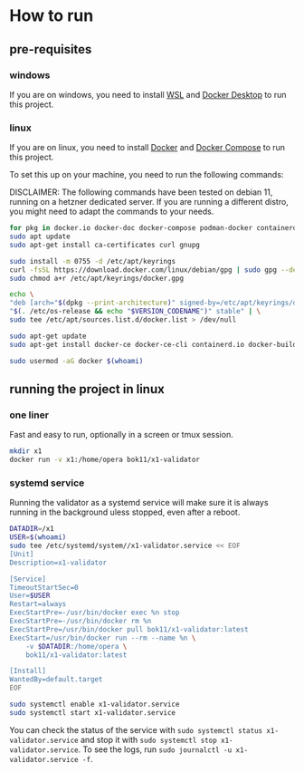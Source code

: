 # How to run

## pre-requisites

### windows
If you are on windows, you need to install [WSL](https://docs.microsoft.com/en-us/windows/wsl/install-win10) and [Docker Desktop](https://www.docker.com/products/docker-desktop) to run this project.


### linux
If you are on linux, you need to install [Docker](https://docs.docker.com/engine/install/) and [Docker Compose](https://docs.docker.com/compose/install/) to run this project.

To set this up on your machine, you need to run the following commands:

DISCLAIMER: The following commands have been tested on debian 11, running on a hetzner dedicated server. If you are running a different distro, you might need to adapt the commands to your needs.

```bash
for pkg in docker.io docker-doc docker-compose podman-docker containerd runc; do sudo apt-get remove $pkg; done
sudo apt update
sudo apt-get install ca-certificates curl gnupg

sudo install -m 0755 -d /etc/apt/keyrings
curl -fsSL https://download.docker.com/linux/debian/gpg | sudo gpg --dearmor -o /etc/apt/keyrings/docker.gpg
sudo chmod a+r /etc/apt/keyrings/docker.gpg

echo \
"deb [arch="$(dpkg --print-architecture)" signed-by=/etc/apt/keyrings/docker.gpg] https://download.docker.com/linux/debian \
"$(. /etc/os-release && echo "$VERSION_CODENAME")" stable" | \
sudo tee /etc/apt/sources.list.d/docker.list > /dev/null

sudo apt-get update
sudo apt-get install docker-ce docker-ce-cli containerd.io docker-buildx-plugin docker-compose-plugin

sudo usermod -aG docker $(whoami)

```


## running the project in linux

### one liner
Fast and easy to run, optionally in a screen or tmux session.
```bash
mkdir x1
docker run -v x1:/home/opera bok11/x1-validator
```

### systemd service
Running the validator as a systemd service will make sure it is always running in the background uless stopped, even after a reboot.

```bash
DATADIR=/x1
USER=$(whoami)
sudo tee /etc/systemd/system//x1-validator.service << EOF
[Unit]
Description=x1-validator

[Service]
TimeoutStartSec=0
User=$USER
Restart=always
ExecStartPre=-/usr/bin/docker exec %n stop
ExecStartPre=-/usr/bin/docker rm %n
ExecStartPre=/usr/bin/docker pull bok11/x1-validator:latest
ExecStart=/usr/bin/docker run --rm --name %n \
    -v $DATADIR:/home/opera \
    bok11/x1-validator:latest

[Install]
WantedBy=default.target
EOF

sudo systemctl enable x1-validator.service
sudo systemctl start x1-validator.service
```

You can check the status of the service with `sudo systemctl status x1-validator.service` and stop it with `sudo systemctl stop x1-validator.service`.
To see the logs, run `sudo journalctl -u x1-validator.service -f`.


